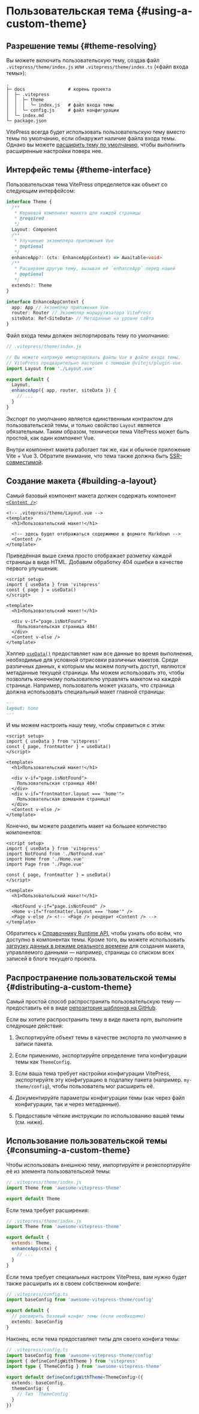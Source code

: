 # Пользовательская тема {#using-a-custom-theme}

## Разрешение темы {#theme-resolving}

Вы можете включить пользовательскую тему, создав файл `.vitepress/theme/index.js` или `.vitepress/theme/index.ts` («файл входа темы»):

```
.
├─ docs                # корень проекта
│  ├─ .vitepress
│  │  ├─ theme
│  │  │  └─ index.js   # файл входа темы
│  │  └─ config.js     # файл конфигурации
│  └─ index.md
└─ package.json
```

VitePress всегда будет использовать пользовательскую тему вместо темы по умолчанию, если обнаружит наличие файла входа темы. Однако вы можете [расширить тему по умолчанию](./extending-default-theme), чтобы выполнить расширенные настройки поверх нее.

## Интерфейс темы {#theme-interface}

Пользовательская тема VitePress определяется как объект со следующим интерфейсом:

```ts
interface Theme {
  /**
   * Корневой компонент макета для каждой страницы
   * @required
   */
  Layout: Component
  /**
   * Улучшение экземпляра приложения Vue
   * @optional
   */
  enhanceApp?: (ctx: EnhanceAppContext) => Awaitable<void>
  /**
   * Расширяем другую тему, вызывая её `enhanceApp` перед нашей
   * @optional
   */
  extends?: Theme
}

interface EnhanceAppContext {
  app: App // Экземпляр приложения Vue
  router: Router // Экземпляр маршрутизатора VitePress
  siteData: Ref<SiteData> // Метаданные на уровне сайта
}
```

Файл входа темы должен экспортировать тему по умолчанию:

```js
// .vitepress/theme/index.js

// Вы можете напрямую импортировать файлы Vue в файле входа темы.
// VitePress предварительно настроен с помощью @vitejs/plugin-vue.
import Layout from './Layout.vue'

export default {
  Layout,
  enhanceApp({ app, router, siteData }) {
    // ...
  }
}
```

Экспорт по умолчанию является единственным контрактом для пользовательской темы, и только свойство `Layout` является обязательным. Таким образом, технически тема VitePress может быть простой, как один компонент Vue.

Внутри компонент макета работает так же, как и обычное приложение Vite + Vue 3. Обратите внимание, что тема также должна быть [SSR-совместимой](./ssr-compat).

## Создание макета {#building-a-layout}

Самый базовый компонент макета должен содержать компонент [`<Content />`](../reference/runtime-api#content):

```vue
<!-- .vitepress/theme/Layout.vue -->
<template>
  <h1>Пользовательский макет!</h1>

  <!-- здесь будет отображаться содержимое в формате Markdown -->
  <Content />
</template>
```

Приведённая выше схема просто отображает разметку каждой страницы в виде HTML. Добавим обработку 404 ошибки в качестве первого улучшения:

```vue{1-4,9-12}
<script setup>
import { useData } from 'vitepress'
const { page } = useData()
</script>

<template>
  <h1>Пользовательский макет!</h1>

  <div v-if="page.isNotFound">
    Пользовательская страница 404!
  </div>
  <Content v-else />
</template>
```

Хэлпер [`useData()`](../reference/runtime-api#usedata) предоставляет нам все данные во время выполнения, необходимые для условной отрисовки различных макетов. Среди различных данных, к которым мы можем получить доступ, являются метаданные текущей страницы. Мы можем использовать это, чтобы позволить конечному пользователю управлять макетом на каждой странице. Например, пользователь может указать, что страница должна использовать специальный макет главной страницы:

```md
---
layout: home
---
```

И мы можем настроить нашу тему, чтобы справиться с этим:

```vue{3,12-14}
<script setup>
import { useData } from 'vitepress'
const { page, frontmatter } = useData()
</script>

<template>
  <h1>Пользовательский макет!</h1>

  <div v-if="page.isNotFound">
    Пользовательская страница 404!
  </div>
  <div v-if="frontmatter.layout === 'home'">
    Пользовательская домашняя страница!
  </div>
  <Content v-else />
</template>
```

Конечно, вы можете разделить макет на большее количество компонентов:

```vue{3-5,12-15}
<script setup>
import { useData } from 'vitepress'
import NotFound from './NotFound.vue'
import Home from './Home.vue'
import Page from './Page.vue'

const { page, frontmatter } = useData()
</script>

<template>
  <h1>Пользовательский макет!</h1>

  <NotFound v-if="page.isNotFound" />
  <Home v-if="frontmatter.layout === 'home'" />
  <Page v-else /> <!-- <Page /> рендерит <Content /> -->
</template>
```

Обратитесь к [Справочнику Runtime API](../reference/runtime-api), чтобы узнать обо всём, что доступно в компонентах темы. Кроме того, вы можете использовать [загрузку данных в режиме реального времени](./data-loading) для создания макета, управляемого данными — например, страницы со списком всех записей в блоге текущего проекта.

## Распространение пользовательской темы {#distributing-a-custom-theme}

Самый простой способ распространить пользовательскую тему — предоставить её в виде [репозитория шаблонов на GitHub](https://docs.github.com/en/repositories/creating-and-managing-repositories/creating-a-template-repository).

Если вы хотите распространить тему в виде пакета npm, выполните следующие действия:

1. Экспортируйте объект темы в качестве экспорта по умолчанию в записи пакета.

2. Если применимо, экспортируйте определение типа конфигурации темы как `ThemeConfig`.

3. Если ваша тема требует настройки конфигурации VitePress, экспортируйте эту конфигурацию в подпапку пакета (например. `my-theme/config`), чтобы пользователь мог расширить её.

4. Документируйте параметры конфигурации темы (как через файл конфигурации, так и через метаданные).

5. Предоставьте чёткие инструкции по использованию вашей темы (см. ниже).

## Использование пользовательской темы {#consuming-a-custom-theme}

Чтобы использовать внешнюю тему, импортируйте и реэкспортируйте её из элемента пользовательской темы:

```js
// .vitepress/theme/index.js
import Theme from 'awesome-vitepress-theme'

export default Theme
```

Если тема требует расширения:

```js
// .vitepress/theme/index.js
import Theme from 'awesome-vitepress-theme'

export default {
  extends: Theme,
  enhanceApp(ctx) {
    // ...
  }
}
```

Если тема требует специальных настроек VitePress, вам нужно будет также расширить их в своем собственном конфиге:

```ts
// .vitepress/config.ts
import baseConfig from 'awesome-vitepress-theme/config'

export default {
  // расширить базовый конфиг темы (если необходимо)
  extends: baseConfig
}
```

Наконец, если тема предоставляет типы для своего конфига темы:

```ts
// .vitepress/config.ts
import baseConfig from 'awesome-vitepress-theme/config'
import { defineConfigWithTheme } from 'vitepress'
import type { ThemeConfig } from 'awesome-vitepress-theme'

export default defineConfigWithTheme<ThemeConfig>({
  extends: baseConfig,
  themeConfig: {
    // Тип `ThemeConfig`
  }
})
```
